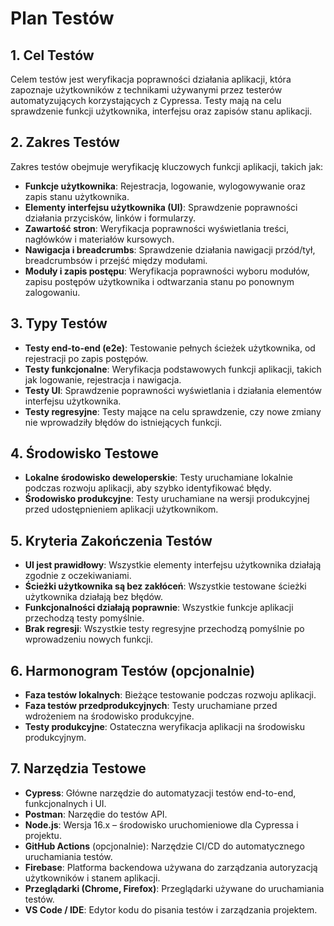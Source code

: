 # Plan Testów

## 1. Cel Testów
Celem testów jest weryfikacja poprawności działania aplikacji, która zapoznaje użytkowników z technikami używanymi przez testerów automatyzujących korzystających z Cypressa. Testy mają na celu sprawdzenie funkcji użytkownika, interfejsu oraz zapisów stanu aplikacji.

## 2. Zakres Testów
Zakres testów obejmuje weryfikację kluczowych funkcji aplikacji, takich jak:
- **Funkcje użytkownika**: Rejestracja, logowanie, wylogowywanie oraz zapis stanu użytkownika.
- **Elementy interfejsu użytkownika (UI)**: Sprawdzenie poprawności działania przycisków, linków i formularzy.
- **Zawartość stron**: Weryfikacja poprawności wyświetlania treści, nagłówków i materiałów kursowych.
- **Nawigacja i breadcrumbs**: Sprawdzenie działania nawigacji przód/tył, breadcrumbsów i przejść między modułami.
- **Moduły i zapis postępu**: Weryfikacja poprawności wyboru modułów, zapisu postępów użytkownika i odtwarzania stanu po ponownym zalogowaniu.

## 3. Typy Testów
- **Testy end-to-end (e2e)**: Testowanie pełnych ścieżek użytkownika, od rejestracji po zapis postępów.
- **Testy funkcjonalne**: Weryfikacja podstawowych funkcji aplikacji, takich jak logowanie, rejestracja i nawigacja.
- **Testy UI**: Sprawdzenie poprawności wyświetlania i działania elementów interfejsu użytkownika.
- **Testy regresyjne**: Testy mające na celu sprawdzenie, czy nowe zmiany nie wprowadziły błędów do istniejących funkcji.

## 4. Środowisko Testowe
- **Lokalne środowisko deweloperskie**: Testy uruchamiane lokalnie podczas rozwoju aplikacji, aby szybko identyfikować błędy.
- **Środowisko produkcyjne**: Testy uruchamiane na wersji produkcyjnej przed udostępnieniem aplikacji użytkownikom.

## 5. Kryteria Zakończenia Testów
- **UI jest prawidłowy**: Wszystkie elementy interfejsu użytkownika działają zgodnie z oczekiwaniami.
- **Ścieżki użytkownika są bez zakłóceń**: Wszystkie testowane ścieżki użytkownika działają bez błędów.
- **Funkcjonalności działają poprawnie**: Wszystkie funkcje aplikacji przechodzą testy pomyślnie.
- **Brak regresji**: Wszystkie testy regresyjne przechodzą pomyślnie po wprowadzeniu nowych funkcji.

## 6. Harmonogram Testów (opcjonalnie)
- **Faza testów lokalnych**: Bieżące testowanie podczas rozwoju aplikacji.
- **Faza testów przedprodukcyjnych**: Testy uruchamiane przed wdrożeniem na środowisko produkcyjne.
- **Testy produkcyjne**: Ostateczna weryfikacja aplikacji na środowisku produkcyjnym.

## 7. Narzędzia Testowe
- **Cypress**: Główne narzędzie do automatyzacji testów end-to-end, funkcjonalnych i UI. 
- **Postman**: Narzędie do testów API.
- **Node.js**: Wersja 16.x – środowisko uruchomieniowe dla Cypressa i projektu.
- **GitHub Actions** (opcjonalnie): Narzędzie CI/CD do automatycznego uruchamiania testów.
- **Firebase**: Platforma backendowa używana do zarządzania autoryzacją użytkowników i stanem aplikacji.
- **Przeglądarki (Chrome, Firefox)**: Przeglądarki używane do uruchamiania testów.
- **VS Code / IDE**: Edytor kodu do pisania testów i zarządzania projektem.